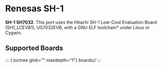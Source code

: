 Renesas SH-1
============

**SH-1 SH7032**. This port uses the Hitachi SH-1 Low-Cost Evaluation
Board (SH1\_LCEVB1), US7032EVB, with a GNU ELF toolchain\* under Linux
or Cygwin.

Supported Boards
----------------

::: {.toctree glob="" maxdepth="1"}
boards/*/*
:::
